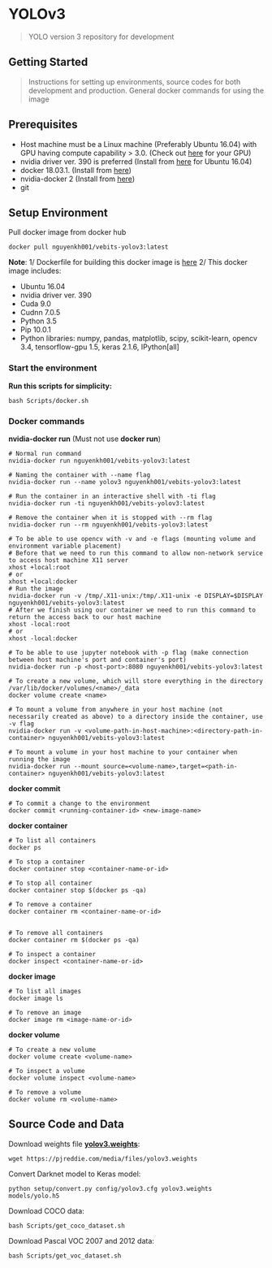 # YOLOv3
> YOLO version 3 repository for development

## Getting Started
> Instructions for setting up environments, source codes for both development and production. General docker commands for using the image

## Prerequisites
- Host machine must be a Linux machine (Preferably Ubuntu 16.04) with GPU having compute capability > 3.0. (Check out [here](https://developer.nvidia.com/cuda-gpus) for your GPU)
- nvidia driver ver. 390 is preferred (Install from [here](http://www.linuxandubuntu.com/home/how-to-install-latest-nvidia-drivers-in-linux) for Ubuntu 16.04)
- docker 18.03.1. (Install from [here](https://docs.docker.com/install/))
- nvidia-docker 2 (Install from [here](https://github.com/NVIDIA/nvidia-docker/blob/master/README.md))
- git 

## Setup Environment
Pull docker image from docker hub
```
docker pull nguyenkh001/vebits-yolov3:latest
```
**Note**: 
1/ Dockerfile for building this docker image is [here](/Dockerfile)
2/ This docker image includes:
- Ubuntu 16.04
- nvidia driver ver. 390
- Cuda 9.0
- Cudnn 7.0.5
- Python 3.5
- Pip 10.0.1
- Python libraries: numpy, pandas, matplotlib, scipy, scikit-learn, opencv 3.4, tensorflow-gpu 1.5, keras 2.1.6, IPython[all]

### Start the environment
**Run this scripts for simplicity:**
```
bash Scripts/docker.sh
```

### Docker commands
**nvidia-docker run** (Must not use **docker run**)
```
# Normal run command
nvidia-docker run nguyenkh001/vebits-yolov3:latest

# Naming the container with --name flag
nvidia-docker run --name yolov3 nguyenkh001/vebits-yolov3:latest

# Run the container in an interactive shell with -ti flag
nvidia-docker run -ti nguyenkh001/vebits-yolov3:latest

# Remove the container when it is stopped with --rm flag
nvidia-docker run --rm nguyenkh001/vebits-yolov3:latest

# To be able to use opencv with -v and -e flags (mounting volume and environment variable placement)
# Before that we need to run this command to allow non-network service to access host machine X11 server
xhost +local:root
# or
xhost +local:docker
# Run the image
nvidia-docker run -v /tmp/.X11-unix:/tmp/.X11-unix -e DISPLAY=$DISPLAY nguyenkh001/vebits-yolov3:latest
# After we finish using our container we need to run this command to return the access back to our host machine
xhost -local:root
# or
xhost -local:docker

# To be able to use jupyter notebook with -p flag (make connection between host machine's port and container's port)
nvidia-docker run -p <host-port>:8080 nguyenkh001/vebits-yolov3:latest

# To create a new volume, which will store everything in the directory /var/lib/docker/volumes/<name>/_data
docker volume create <name>

# To mount a volume from anywhere in your host machine (not necessarily created as above) to a directory inside the container, use -v flag
nvidia-docker run -v <volume-path-in-host-machine>:<directory-path-in-container> nguyenkh001/vebits-yolov3:latest

# To mount a volume in your host machine to your container when running the image
nvidia-docker run --mount source=<volume-name>,target=<path-in-container> nguyenkh001/vebits-yolov3:latest
```

**docker commit**
```
# To commit a change to the environment
docker commit <running-container-id> <new-image-name>
```

**docker container**
```
# To list all containers
docker ps

# To stop a container
docker container stop <container-name-or-id>

# To stop all container
docker container stop $(docker ps -qa)

# To remove a container
docker container rm <container-name-or-id>


# To remove all containers
docker container rm $(docker ps -qa)

# To inspect a container
docker inspect <container-name-or-id>
```

**docker image**
```
# To list all images
docker image ls

# To remove an image
docker image rm <image-name-or-id>
```

**docker volume**
```
# To create a new volume
docker volume create <volume-name>

# To inspect a volume
docker volume inspect <volume-name>

# To remove a volume
docker volume rm <volume-name>
```

## Source Code and Data
Download weights file [**yolov3.weights**](https://pjreddie.com/media/files/yolov3.weights):
```
wget https://pjreddie.com/media/files/yolov3.weights
```

Convert Darknet model to Keras model:
```
python setup/convert.py config/yolov3.cfg yolov3.weights models/yolo.h5
```

Download COCO data:
```
bash Scripts/get_coco_dataset.sh
```

Download Pascal VOC 2007 and 2012 data:
```
bash Scripts/get_voc_dataset.sh
```